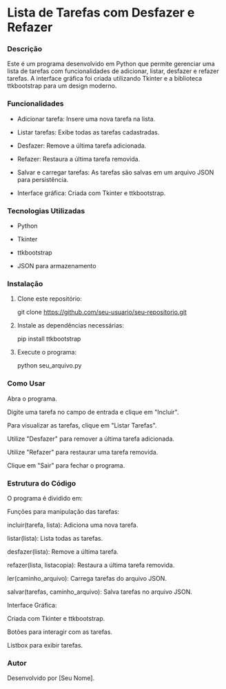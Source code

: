 <h1>Lista de Tarefas com Desfazer e Refazer</h1>

### Descrição

Este é um programa desenvolvido em Python que permite gerenciar uma lista de tarefas com funcionalidades de adicionar, listar, desfazer e refazer tarefas. A interface gráfica foi criada utilizando Tkinter e a biblioteca ttkbootstrap para um design moderno.

### Funcionalidades

+ Adicionar tarefa: Insere uma nova tarefa na lista.

+ Listar tarefas: Exibe todas as tarefas cadastradas.

+ Desfazer: Remove a última tarefa adicionada.

+ Refazer: Restaura a última tarefa removida.

+ Salvar e carregar tarefas: As tarefas são salvas em um arquivo JSON para persistência.

+ Interface gráfica: Criada com Tkinter e ttkbootstrap.

### Tecnologias Utilizadas

+ Python

+ Tkinter

+ ttkbootstrap

+ JSON para armazenamento

### Instalação

<ol>
<li>Clone este repositório:</li>

git clone https://github.com/seu-usuario/seu-repositorio.git

<li>Instale as dependências necessárias:</li>

pip install ttkbootstrap

<li>Execute o programa:</li>

python seu_arquivo.py
</ol>

### Como Usar

Abra o programa.

Digite uma tarefa no campo de entrada e clique em "Incluir".

Para visualizar as tarefas, clique em "Listar Tarefas".

Utilize "Desfazer" para remover a última tarefa adicionada.

Utilize "Refazer" para restaurar uma tarefa removida.

Clique em "Sair" para fechar o programa.

### Estrutura do Código

O programa é dividido em:

Funções para manipulação das tarefas:

incluir(tarefa, lista): Adiciona uma nova tarefa.

listar(lista): Lista todas as tarefas.

desfazer(lista): Remove a última tarefa.

refazer(lista, listacopia): Restaura a última tarefa removida.

ler(caminho_arquivo): Carrega tarefas do arquivo JSON.

salvar(tarefas, caminho_arquivo): Salva tarefas no arquivo JSON.

Interface Gráfica:

Criada com Tkinter e ttkbootstrap.

Botões para interagir com as tarefas.

Listbox para exibir tarefas.

### Autor

Desenvolvido por [Seu Nome].